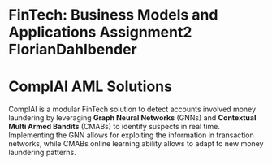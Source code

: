 # FinTech: Business Models and Applications Assignment2 FlorianDahlbender

# ComplAI AML Solutions
ComplAI is a modular FinTech solution to detect accounts involved money laundering by leveraging **Graph Neural Networks** (GNNs) and **Contextual Multi Armed Bandits** (CMABs) to identify suspects in real time. Implementing the GNN allows for exploiting the information in transaction networks, while CMABs online learning ability allows to adapt to new money laundering patterns. 
